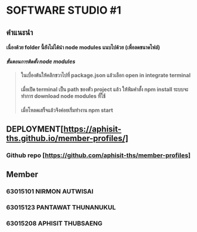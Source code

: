 # SOFTWARE STUDIO #1
## คำแนะนำ

#### เนื่องด้วย folder นี้ยังไม่ได้นำ node modules  แนบไปด้วย (เพื่อลดขนาดไฟล์)
#### *ขั้นตอนการติดตั้ง node modules*
> #### ในเบื่องต้นให้คลิกขวาไปที่ package.json แล้วเลือก open in integrate terminal 
> #### เมื่อเปิด terminal เป็น path ของตัว project แล้ว ให้พิมคำสั้ง npm install ระบบจะทำการ download node modules ที่ใช้
> #### เมื่อโหลดเสร็จแล้วจึงค่อยเริ่มทำงาน npm start 
## DEPLOYMENT[https://aphisit-ths.github.io/member-profiles/]
### Github repo [https://github.com/aphisit-ths/member-profiles]

## Member
### 63015101 NIRMON AUTWISAI
### 63015123 PANTAWAT THUNANUKUL
### 63015208 APHISIT THUBSAENG
